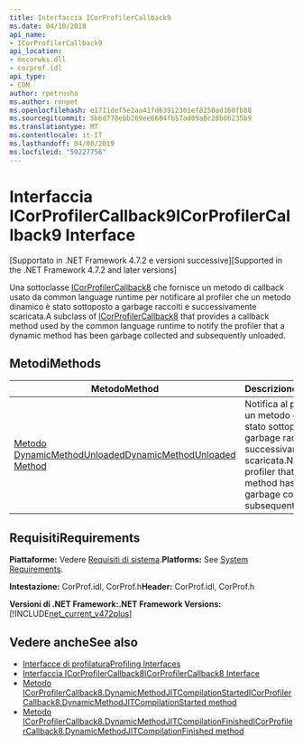 ```yaml
---
title: Interfaccia ICorProfilerCallback9
ms.date: 04/10/2018
api_name:
- ICorProfilerCallback9
api_location:
- mscorwks.dll
- corprof.idl
api_type:
- COM
author: rpetrusha
ms.author: ronpet
ms.openlocfilehash: e1711def5e2aa41fd63912361ef8250ad160fb88
ms.sourcegitcommit: 5b6d778ebb269ee6684fb57ad69a8c28b06235b9
ms.translationtype: MT
ms.contentlocale: it-IT
ms.lasthandoff: 04/08/2019
ms.locfileid: "59227756"
---
```

# <a name="icorprofilercallback9-interface"></a><span data-ttu-id="4756d-102">Interfaccia ICorProfilerCallback9</span><span class="sxs-lookup"><span data-stu-id="4756d-102">ICorProfilerCallback9 Interface</span></span>
<span data-ttu-id="4756d-103">[Supportato in .NET Framework 4.7.2 e versioni successive]</span><span class="sxs-lookup"><span data-stu-id="4756d-103">[Supported in the .NET Framework 4.7.2 and later versions]</span></span>  

 <span data-ttu-id="4756d-104">Una sottoclasse [ICorProfilerCallback8](icorprofilercallback8-interface.md) che fornisce un metodo di callback usato da common language runtime per notificare al profiler che un metodo dinamico è stato sottoposto a garbage raccolti e successivamente scaricata.</span><span class="sxs-lookup"><span data-stu-id="4756d-104">A subclass of [ICorProfilerCallback8](icorprofilercallback8-interface.md) that provides a callback method used by the common language runtime to notify the profiler that a dynamic method has been garbage collected and subsequently unloaded.</span></span>  
  
## <a name="methods"></a><span data-ttu-id="4756d-105">Metodi</span><span class="sxs-lookup"><span data-stu-id="4756d-105">Methods</span></span>  
  
|<span data-ttu-id="4756d-106">Metodo</span><span class="sxs-lookup"><span data-stu-id="4756d-106">Method</span></span>|<span data-ttu-id="4756d-107">Descrizione</span><span class="sxs-lookup"><span data-stu-id="4756d-107">Description</span></span>|  
|------------|-----------------|  
|[<span data-ttu-id="4756d-108">Metodo DynamicMethodUnloaded</span><span class="sxs-lookup"><span data-stu-id="4756d-108">DynamicMethodUnloaded Method</span></span>](ICorProfilerCallback9-dynamicmethodunloaded-method.md)|<span data-ttu-id="4756d-109">Notifica al profiler che un metodo dinamico è stato sottoposto a garbage raccolti e successivamente scaricata.</span><span class="sxs-lookup"><span data-stu-id="4756d-109">Notifies the profiler that a dynamic method has been garbage collected and subsequently unloaded.</span></span>|  
  
## <a name="requirements"></a><span data-ttu-id="4756d-110">Requisiti</span><span class="sxs-lookup"><span data-stu-id="4756d-110">Requirements</span></span>  
 <span data-ttu-id="4756d-111">**Piattaforme:** Vedere [Requisiti di sistema](../../get-started/system-requirements.md).</span><span class="sxs-lookup"><span data-stu-id="4756d-111">**Platforms:** See [System Requirements](../../get-started/system-requirements.md).</span></span>  
  
 <span data-ttu-id="4756d-112">**Intestazione:** CorProf.idl, CorProf.h</span><span class="sxs-lookup"><span data-stu-id="4756d-112">**Header:** CorProf.idl, CorProf.h</span></span>  
  
**<span data-ttu-id="4756d-113">Versioni di .NET Framework:</span><span class="sxs-lookup"><span data-stu-id="4756d-113">.NET Framework Versions:</span></span>** [!INCLUDE[net_current_v472plus](../../../../includes/net-current-v472plus.md)]  

## <a name="see-also"></a><span data-ttu-id="4756d-114">Vedere anche</span><span class="sxs-lookup"><span data-stu-id="4756d-114">See also</span></span>

- [<span data-ttu-id="4756d-115">Interfacce di profilatura</span><span class="sxs-lookup"><span data-stu-id="4756d-115">Profiling Interfaces</span></span>](profiling-interfaces.md)
- [<span data-ttu-id="4756d-116">Interfaccia ICorProfilerCallback8</span><span class="sxs-lookup"><span data-stu-id="4756d-116">ICorProfilerCallback8 Interface</span></span>](icorprofilercallback9-interface.md)
- [<span data-ttu-id="4756d-117">Metodo ICorProfilerCallback8.DynamicMethodJITCompilationStarted</span><span class="sxs-lookup"><span data-stu-id="4756d-117">ICorProfilerCallback8.DynamicMethodJITCompilationStarted method</span></span>](icorprofilercallback8-dynamicmethodjitcompilationstarted-method.md)
- [<span data-ttu-id="4756d-118">Metodo ICorProfilerCallback8.DynamicMethodJITCompilationFinished</span><span class="sxs-lookup"><span data-stu-id="4756d-118">ICorProfilerCallback8.DynamicMethodJITCompilationFinished method</span></span>](icorprofilercallback8-dynamicmethodjitcompilationfinished-method.md)
